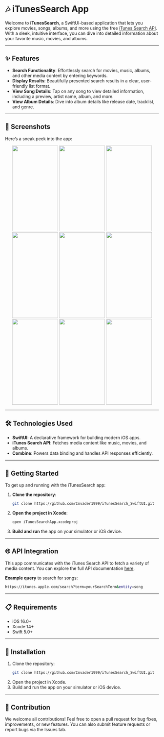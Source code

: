 
# 🎶 **iTunesSearch App**

Welcome to **iTunesSearch**, a SwiftUI-based application that lets you explore movies, songs, albums, and more using the free [iTunes Search API](https://developer.apple.com/library/archive/documentation/AudioVideo/Conceptual/iTuneSearchAPI/Searching.html#//apple_ref/doc/uid/TP40017632-CH5-SW1). With a sleek, intuitive interface, you can dive into detailed information about your favorite music, movies, and albums.

---

## ✨ **Features**

- **Search Functionality**: Effortlessly search for movies, music, albums, and other media content by entering keywords.
- **Display Results**: Beautifully presented search results in a clear, user-friendly list format.
- **View Song Details**: Tap on any song to view detailed information, including a preview, artist name, album, and more.
- **View Album Details**: Dive into album details like release date, tracklist, and genre.

---

## 📸 **Screenshots**

Here’s a sneak peek into the app:

<p align="center">
<img src="https://github.com/user-attachments/assets/5d1dde9e-ac8a-42e4-baf5-3efa5c67ad35" width="150" height="280">
<img src="https://github.com/user-attachments/assets/61efda5f-c730-4dd0-8d25-e1953766f511" width="150" height="280">
<img src="https://github.com/user-attachments/assets/04cb5d9f-62f1-4234-8b9d-fb20d7553895" width="150" height="280">
<img src="https://github.com/user-attachments/assets/b3cea5d0-9893-4308-a56e-42fc87362a1e" width="150" height="280">
<img src="https://github.com/user-attachments/assets/18960de7-97c2-481c-b05b-6efa39822c66" width="150" height="280">
<img src="https://github.com/user-attachments/assets/be2a1493-cc92-433e-ac40-9058de88d0c9" width="150" height="280">
<img src="https://github.com/user-attachments/assets/be2855c7-1ce6-4b11-b92d-83a5ba3b69c6" width="150" height="280">
<img src="https://github.com/user-attachments/assets/dd3a0906-0907-4cd5-997f-1366ad55c319" width="150" height="280">
<img src="https://github.com/user-attachments/assets/cdf2b0a9-2d94-4113-97af-9e62ae9fadc3" width="150" height="280">
</p>

---

## 🛠 **Technologies Used**

- **SwiftUI**: A declarative framework for building modern iOS apps.
- **iTunes Search API**: Fetches media content like music, movies, and albums.
- **Combine**: Powers data binding and handles API responses efficiently.

---

## 🚀 **Getting Started**

To get up and running with the iTunesSearch app:

1. **Clone the repository**:
   ```bash
   git clone https://github.com/Invader1999/iTunesSearch_SwiftUI.git
   ```

2. **Open the project in Xcode**:
   ```bash
   open iTunesSearchApp.xcodeproj
   ```

3. **Build and run** the app on your simulator or iOS device.

---

## 🌐 **API Integration**

This app communicates with the iTunes Search API to fetch a variety of media content. You can explore the full API documentation [here](https://developer.apple.com/library/archive/documentation/AudioVideo/Conceptual/iTuneSearchAPI/Searching.html#//apple_ref/doc/uid/TP40017632-CH5-SW1).

**Example query** to search for songs:
```bash
https://itunes.apple.com/search?term=yourSearchTerm&entity=song
```

---

## 📋 **Requirements**

- iOS 16.0+
- Xcode 14+
- Swift 5.0+

---

## 🔧 **Installation**

1. Clone the repository:
   ```bash
   git clone https://github.com/Invader1999/iTunesSearch_SwiftUI.git
   ```
2. Open the project in Xcode.
3. Build and run the app on your simulator or iOS device.

---

## 🤝 **Contribution**

We welcome all contributions! Feel free to open a pull request for bug fixes, improvements, or new features. You can also submit feature requests or report bugs via the Issues tab.

